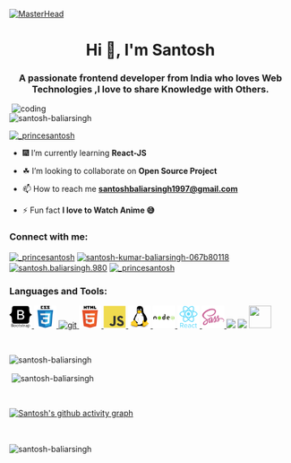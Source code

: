 [![MasterHead](http://propulsive.in/assets/img/service-icon/web.gif)](https://Santosh-Baliarsingh.io)

<h1 align="center">Hi 👋, I'm Santosh</h1>
<h3 align="center">A passionate frontend developer from India who loves Web Technologies ,I love to share Knowledge with Others.</h3>

<img align="right" alt="coding" width="500" src="https://lyshtechnology.com/admin/assets/img/animation_images/developer.gif"/>

<p align="left"> <img src="https://komarev.com/ghpvc/?username=santosh-baliarsingh&label=Profile%20views&color=0e75b6&style=flat" alt="santosh-baliarsingh" /> </p>

<p align="left"> <a href="https://twitter.com/_princesantosh" target="blank"><img src="https://img.shields.io/twitter/follow/_princesantosh?logo=twitter&style=for-the-badge" alt="_princesantosh" /></a> </p>

- 🎆 I’m currently learning **React-JS**

- ☘ I’m looking to collaborate on **Open Source Project**

- 📫 How to reach me **santoshbaliarsingh1997@gmail.com**

- ⚡ Fun fact **I love to Watch Anime 😅**

<h3 align="left">Connect with me:</h3>
<p align="left">
<a href="https://twitter.com/_princesantosh" target="blank"><img align="center" src="https://raw.githubusercontent.com/rahuldkjain/github-profile-readme-generator/master/src/images/icons/Social/twitter.svg" alt="_princesantosh" height="30" width="40" /></a>
<a href="https://linkedin.com/in/santosh-kumar-baliarsingh-067b80118" target="blank"><img align="center" src="https://raw.githubusercontent.com/rahuldkjain/github-profile-readme-generator/master/src/images/icons/Social/linked-in-alt.svg" alt="santosh-kumar-baliarsingh-067b80118" height="30" width="40" /></a>
<a href="https://fb.com/santosh.baliarsingh.980" target="blank"><img align="center" src="https://raw.githubusercontent.com/rahuldkjain/github-profile-readme-generator/master/src/images/icons/Social/facebook.svg" alt="santosh.baliarsingh.980" height="30" width="40" /></a>
<a href="https://instagram.com/_princesantosh" target="blank"><img align="center" src="https://raw.githubusercontent.com/rahuldkjain/github-profile-readme-generator/master/src/images/icons/Social/instagram.svg" alt="_princesantosh" height="30" width="40" /></a>
  
</p>

<h3 align="left">Languages and Tools:</h3>
<p align="left"> <a href="https://getbootstrap.com" target="_blank" rel="noreferrer"> <img src="https://raw.githubusercontent.com/devicons/devicon/master/icons/bootstrap/bootstrap-plain-wordmark.svg" alt="bootstrap" width="40" height="40"/> </a> <a href="https://www.w3schools.com/css/" target="_blank" rel="noreferrer"> <img src="https://raw.githubusercontent.com/devicons/devicon/master/icons/css3/css3-original-wordmark.svg" alt="css3" width="40" height="40"/> </a> <a href="https://git-scm.com/" target="_blank" rel="noreferrer"> <img src="https://www.vectorlogo.zone/logos/git-scm/git-scm-icon.svg" alt="git" width="40" height="40"/> </a> <a href="https://www.w3.org/html/" target="_blank" rel="noreferrer"> <img src="https://raw.githubusercontent.com/devicons/devicon/master/icons/html5/html5-original-wordmark.svg" alt="html5" width="40" height="40"/> </a> <a href="https://developer.mozilla.org/en-US/docs/Web/JavaScript" target="_blank" rel="noreferrer"> <img src="https://raw.githubusercontent.com/devicons/devicon/master/icons/javascript/javascript-original.svg" alt="javascript" width="40" height="40"/> </a> <a href="https://www.linux.org/" target="_blank" rel="noreferrer"> <img src="https://raw.githubusercontent.com/devicons/devicon/master/icons/linux/linux-original.svg" alt="linux" width="40" height="40"/> </a> <a href="https://nodejs.org" target="_blank" rel="noreferrer"> <img src="https://raw.githubusercontent.com/devicons/devicon/master/icons/nodejs/nodejs-original-wordmark.svg" alt="nodejs" width="40" height="40"/> </a> <a href="https://reactjs.org/" target="_blank" rel="noreferrer"> <img src="https://raw.githubusercontent.com/devicons/devicon/master/icons/react/react-original-wordmark.svg" alt="react" width="40" height="40"/> </a> <a href="https://sass-lang.com" target="_blank" rel="noreferrer"> <img src="https://raw.githubusercontent.com/devicons/devicon/master/icons/sass/sass-original.svg" alt="sass" width="40" height="40"/> </a> 
<img src="https://img.icons8.com/color/48/undefined/visual-studio-code-2019.png"/>
<img src="https://img.icons8.com/color/48/000000/redux.png"/>
<img src="https://cdn.jsdelivr.net/gh/devicons/devicon/icons/jest/jest-plain.svg" width="40" height="40" />
                  
</p>
<br/>
<p><img align="left" src="https://github-readme-stats.vercel.app/api/top-langs?username=santosh-baliarsingh&show_icons=true&locale=en&layout=compact" alt="santosh-baliarsingh" /></p>
<br/>
<p>&nbsp;<img align="center" src="https://github-readme-stats.vercel.app/api?username=santosh-baliarsingh&show_icons=true&locale=en" alt="santosh-baliarsingh" /></p>
<br/>

[![Santosh's github activity graph](https://github-readme-activity-graph.cyclic.app/graph?username=Santosh-Baliarsingh&theme=nord)](https://github.com/Santosh-Baliarsingh/github-readme-activity-graph)

<br/>
<p><img align="center" src="https://github-readme-streak-stats.herokuapp.com/?user=santosh-baliarsingh&" alt="santosh-baliarsingh" /></p>

